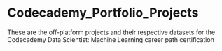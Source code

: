 # Codecademy_Portfolio_Projects

These are the off-platform projects and their respective datasets for the Codecademy Data Scientist: Machine Learning career path certification
